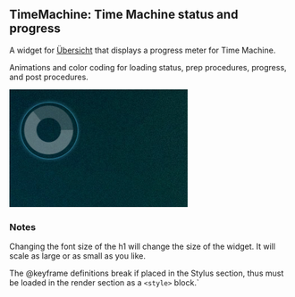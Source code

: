 ## TimeMachine: Time Machine status and progress

A widget for [Übersicht](http://tracesof.net/uebersicht/) that displays a progress meter for Time Machine.

Animations and color coding for loading status, prep procedures, progress, and post procedures.

![](screenshot.png)

### Notes

Changing the font size of the h1 will change the size of the widget. It will scale as large or as small as you like.

The @keyframe definitions break if placed in the Stylus section, thus must be loaded in the render section as a `<style>` block.`

